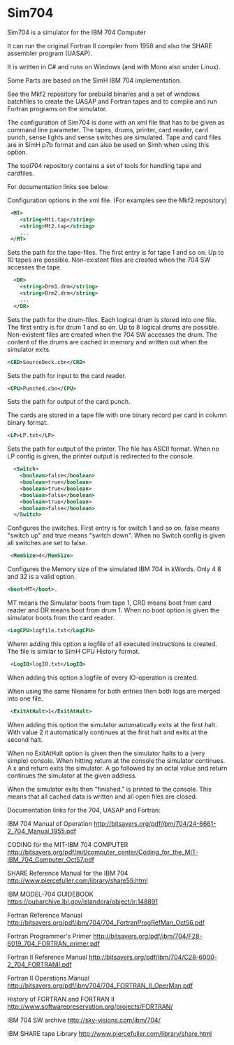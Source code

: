 # Sim704

Sim704 is a simulator for the IBM 704 Computer
 
It can run the original Fortran II compiler from 1958 and also the SHARE assembler program (UASAP).

It is written in C# and runs on Windows (and with Mono also under Linux). 

Some Parts are based on the SimH IBM 704 implementation.

See the Mkf2 repository for prebuild binaries and a set of windows batchfiles to create the UASAP and Fortran tapes and to compile and run Fortran programs on the simulator.

The configuration of Sim704 is done with an xml file that has to be given as command line parameter.
The tapes, drums, printer, card reader, card punch, sense lights and sense switches are simulated.
Tape and card files are in SimH p7b format and can also be used on Simh when using this option. 

The tool704 repository contains a set of tools for handling tape and cardfiles.

For documentation links see below.


Configuration options in the xml file. (For examples see the Mkf2 repository) 

```xml
 <MT>
    <string>Mt1.tap</string>
    <string>Mt2.tap</string>
    ...
 </MT>   
```

Sets the path for the tape-files. The first entry is for tape 1 and so on. Up to 10 tapes are possible. Non-existent files are created when the 704 SW accesses the tape.

```xml
  <DR>
    <string>Drm1.drm</string>
    <string>Drm2.drm</string>
    ...
  </DR>
```

Sets the path for the drum-files. Each logical drum is stored into one file. The first entry is for drum 1 and so on. Up to 8 logical drums are possible. Non-existent files are created when the 704 SW accesses the drum.
The content of the drums are cached in memory and written out when the simulator exits.

```xml
<CRD>SourceDeck.cbn</CRD>  
```

Sets the path for input to the card reader. 

```xml
<CPU>Punched.cbn</CPU>
```

Sets the path for output of the card punch. 

The cards are stored in a tape file with one binary record per card in column binary format. 

```xml
<LP>LP.txt</LP>
```

Sets the path for output of the printer. The file has ASCII format. 
When no LP config is given, the printer output is redirected to the console.

```xml
  <Switch>
    <boolean>false</boolean>
    <boolean>true</boolean>
    <boolean>true</boolean>
    <boolean>false</boolean>
    <boolean>true</boolean>
    <boolean>false</boolean>
  </Switch>
```

Configures the switches. First entry is for switch 1 and so on. false means "switch up" and true means "switch down". When no Switch config is given all switches are set to false.

```xml 
 <MemSize>4</MemSize>
```

Configures the Memory size of the simulated IBM 704 in kWords. Only 4 8 and 32 is a valid option.

```xml
<boot>MT</boot>. 
```

MT means the Simulator boots from tape 1, CRD means boot from card reader and DR means boot from drum 1. When no boot option is given the simulator boots from the card reader.

```xml
<LogCPU>logfile.txt</LogCPU>
```

 Whenn adding this option a logfile of all executed instructions is created. The file is similar to SimH CPU History format.

```xml 
 <LogIO>logIO.txt</LogIO>
```

When adding this option a logfile of every IO-operation is created.
  
When using the same filename for both entries then both logs are merged into one file. 

```xml 
 <ExitAtHalt>1</ExitAtHalt>
```

When adding this option the simulator automatically exits at the first halt. With value 2 it automatically continues at the first halt and exits at the second halt. 
 
When no ExitAtHalt option is given then the simulator halts to a (very simple) console.
When hitting return at the console the simulator continues. 
A x and return exits the simulator. A go followed by an octal value and return continues the simulator at the given address.
 
When the simulator exits then "finished." is printed to the console. This means that all cached data is written and all open files are closed.


Documentation links for the 704, UASAP and Fortran:

IBM 704 Manual of Operation 
       http://bitsavers.org/pdf/ibm/704/24-6661-2_704_Manual_1955.pdf
       
CODING for the MIT-IBM 704 COMPUTER      
      http://bitsavers.org/pdf/mit/computer_center/Coding_for_the_MIT-IBM_704_Computer_Oct57.pdf

SHARE Reference Manual for the IBM 704 
           http://www.piercefuller.com/library/share59.html

IBM MODEL-704 GUIDEBOOK 
         https://pubarchive.lbl.gov/islandora/object/ir:148891

Fortran Reference Manual 
          http://bitsavers.org/pdf/ibm/704/704_FortranProgRefMan_Oct56.pdf
          
Fortran Programmer's Primer 
           http://bitsavers.org/pdf/ibm/704/F28-6019_704_FORTRAN_primer.pdf

Fortran II Reference Manual 
           http://bitsavers.org/pdf/ibm/704/C28-6000-2_704_FORTRANII.pdf

Fortran II Operations Manual 
           http://bitsavers.org/pdf/ibm/704/704_FORTRAN_II_OperMan.pdf

History of FORTRAN and FORTRAN II 
           http://www.softwarepreservation.org/projects/FORTRAN/

IBM 704 SW archive 
           http://sky-visions.com/ibm/704/

IBM SHARE tape Library 
           http://www.piercefuller.com/library/share.html
